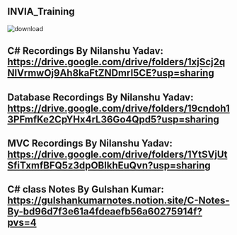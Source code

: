 ## INVIA_Training

![download](https://github.com/kunalshokeen051/INVIA_Training/assets/119399583/3fd4df82-19f9-4667-9e4e-31587b4d7c46)
## C# Recordings By Nilanshu Yadav: https://drive.google.com/drive/folders/1xjScj2qNlVrmwOj9Ah8kaFtZNDmrI5CE?usp=sharing

## Database Recordings By Nilanshu Yadav: https://drive.google.com/drive/folders/19cndoh13PFmfKe2CpYHx4rL36Go4Qpd5?usp=sharing

## MVC Recordings By Nilanshu Yadav: https://drive.google.com/drive/folders/1YtSVjUtSfiTxmfBFQ5z3dpOBlkhEuQvn?usp=sharing

## C# class Notes By Gulshan Kumar: https://gulshankumarnotes.notion.site/C-Notes-By-bd96d7f3e61a4fdeaefb56a60275914f?pvs=4

